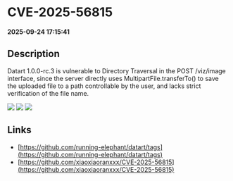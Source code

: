 # CVE-2025-56815

**2025-09-24 17:15:41**

## Description
Datart 1.0.0-rc.3 is vulnerable to Directory Traversal in the POST /viz/image interface, since the server directly uses MultipartFile.transferTo() to save the uploaded file to a path controllable by the user, and lacks strict verification of the file name.

![](https://img.shields.io/static/v1?label=Score&message=7.1&color=red)
![](https://img.shields.io/static/v1?label=Severity&message=HIGH&color=red)
![](https://img.shields.io/static/v1?label=CWE&message=Traversal&color=green)

## Links
- [https://github.com/running-elephant/datart/tags](https://github.com/running-elephant/datart/tags)
- [https://github.com/xiaoxiaoranxxx/CVE-2025-56815](https://github.com/xiaoxiaoranxxx/CVE-2025-56815)
